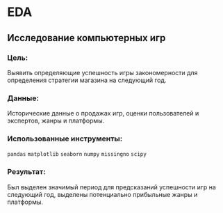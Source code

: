 #  EDA
## Исследование компьютерных игр
### Цель: 
Выявить определяющие успешность игры закономерности для определения стратегии магазина на следующий год.

### Данные: 
Исторические данные о продажах игр, оценки пользователей и экспертов, жанры и платформы. 

### Использованные инструменты:
`pandas` `matplotlib` `seaborn` `numpy` `missingno` `scipy` 

### Результат:
Был выделен значимый период для предсказаний успешности игр на следующий год, выделены потенциально прибыльные жанры и платформы.

